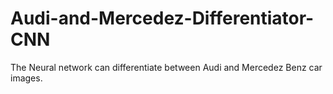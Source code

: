# Audi-and-Mercedez-Differentiator-CNN
The Neural network can differentiate between Audi and Mercedez Benz car images.
